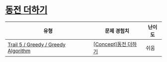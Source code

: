 # [동전 더하기](https://www.codetree.ai/trails/complete/curated-cards/intro-add-coins)

|유형|문제 경험치|난이도|
|---|---|---|
|[Trail 5 / Greedy / Greedy Algorithm](https://www.codetree.ai/trail-info/intermediate-mid/)|[[Concept]동전 더하기](https://www.codetree.ai/trails/complete/curated-cards/intro-add-coins/)|쉬움|

